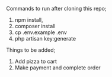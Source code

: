 Commands to run after cloning this repo;

1. npm install,
2. composer install
3. cp .env.example .env
4. php artisan key:generate

Things to be added;
1. Add pizza to cart
2. Make payment and complete order
